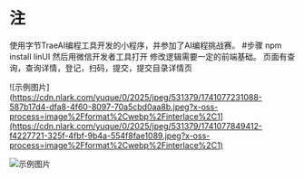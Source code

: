 # 注
使用字节TraeAI编程工具开发的小程序，并参加了AI编程挑战赛。
#步骤 npm install linUI 然后用微信开发者工具打开
修改逻辑需要一定的前端基础。
页面有查询，查询详情，登记，扫码，提交，提交目录详情页

![示例图片](https://cdn.nlark.com/yuque/0/2025/jpeg/531379/1741077231088-587b17d4-dfa8-4f60-8097-70a5cbd0aa8b.jpeg?x-oss-process=image%2Fformat%2Cwebp%2Finterlace%2C1](https://cdn.nlark.com/yuque/0/2025/jpeg/531379/1741077849412-f4227721-325f-4fbf-9b4a-554f8fae1089.jpeg?x-oss-process=image%2Fformat%2Cwebp%2Finterlace%2C1)


![示例图片](https://cdn.nlark.com/yuque/0/2025/jpeg/531379/1741077966478-0f39c6d0-85cc-4723-b39a-5ac96b53b126.jpeg?x-oss-process=image%2Fformat%2Cwebp%2Finterlace%2C1)
